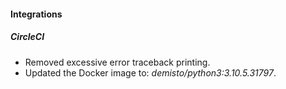 
#### Integrations
##### CircleCI
- Removed excessive error traceback printing.
- Updated the Docker image to: *demisto/python3:3.10.5.31797*.